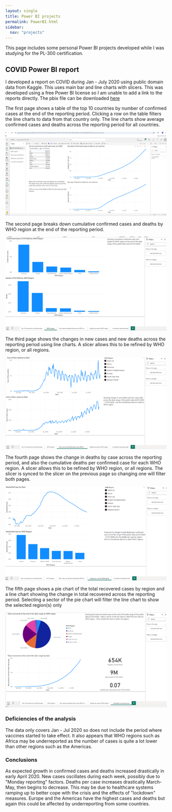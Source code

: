 ```yaml
---
layout: single
title: Power BI projects
permalink: PowerBI.html
sidebar:
  nav: "projects"
---
```


This page includes some personal Power BI projects developed while I was studying for the PL-300 certification.

## COVID Power BI report

I developed a report on COVID during Jan - July 2020 using public domain data from Kaggle.  This uses main bar and line charts with slicers.  This was developed using a free Power BI license so I am unable to add a link to the reports directly.  The pbix file can be downloaded [here](COVID2.pbix)

The first page shows a table of the top 10 countries by number of confirmed cases at the end of the reporting period.  Clicking a row on the table filters the line charts
to data from that country only.  The line charts show average confirmed cases and deaths across the reporting period for all countries.

![First Page](/assets/images/Page1.png)

The second page breaks down cumulative confirmed cases and deaths by WHO region at the end of the reporting period.

![Second Page](/assets/images/Page2.png)

The third page shows the changes in new cases and new deaths across the reporting period using line charts.  A slicer allows this to be refined by WHO region, or all regions.

![Third Page](/assets/images/Page3.png)

The fourth page shows the change in deaths by case across the reporting period, and also the cumulative deaths per confirmed case for each WHO region. A slicer allows this to be refined by WHO region, or all regions. The slicer is synced to the slicer on the previous page so changing one will filter both pages.

![Fourth Page](/assets/images/Page4.png)

The fifth page shows a pie chart of the total recovered cases by region and a line chart showing the change in total recovered across the reporting period.  Selecting a sector of the pie chart will filter the line chart to show the selected region(s) only

![Fifth Page](/assets/images/Page5.png)

### Deficiencies of the analysis

The data only covers Jan - Jul 2020 so does not include the period where vaccines started to take effect.  It also appears that WHO regions such as Africa may be underreported
as the number of cases is quite a lot lower than other regions such as the Americas.

### Conclusions

As expected growth in confirmed cases and deaths increased drastically in early April 2020.  New cases oscillates during each week, possibly due to "Monday reporting" factors. Deaths per case increases drastically March-May, then begins to decrease.  This may be due to healthcare systems ramping up to better cope with the crisis and the effects of "lockdown" measures.  Europe and the Americas have the highest cases and deaths but again this could be affected by underreporting from some countries.


